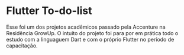# Flutter To-do-list
Esse foi um dos projetos acadêmicos passado pela Accenture na Residência GrowUp. O intuito do projeto foi para por em prática todo o estudo com a linguaguem Dart e com o próprio Flutter no período de capacitação.   
